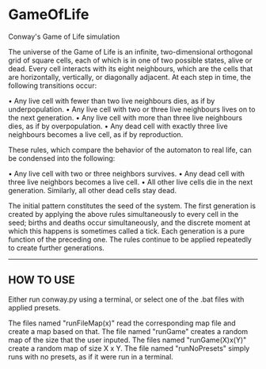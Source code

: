 # GameOfLife
Conway's Game of Life simulation

The universe of the Game of Life is an infinite, two-dimensional orthogonal grid of square cells, each of
which is in one of two possible states, alive or dead. Every cell interacts with its eight neighbours, which
are the cells that are horizontally, vertically, or diagonally adjacent. At each step in time, the following
transitions occur:

• Any live cell with fewer than two live neighbours dies, as if by underpopulation.
• Any live cell with two or three live neighbours lives on to the next generation.
• Any live cell with more than three live neighbours dies, as if by overpopulation.
• Any dead cell with exactly three live neighbours becomes a live cell, as if by reproduction.

These rules, which compare the behavior of the automaton to real life, can be condensed into the following:

• Any live cell with two or three neighbors survives.
• Any dead cell with three live neighbors becomes a live cell.
• All other live cells die in the next generation. Similarly, all other dead cells stay dead.

The initial pattern constitutes the seed of the system. The first generation is created by applying the above
rules simultaneously to every cell in the seed; births and deaths occur simultaneously, and the discrete
moment at which this happens is sometimes called a tick. Each generation is a pure function of the
preceding one. The rules continue to be applied repeatedly to create further generations.

-----------------------------------------------------------------------------------
HOW TO USE
-----------------------------------------------------------------------------------
Either run conway.py using a terminal, or select one of the .bat files with applied presets.

The files named "runFileMap(x)" read the corresponding map file and create a map based on that.
The file named "runGame" creates a random map of the size that the user inputed.
The files named "runGame(X)x(Y)" create a random map of size X x Y.
The file named "runNoPresets" simply runs with no presets, as if it were run in a terminal.
